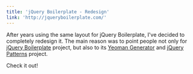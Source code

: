 ```yaml
---
title: 'jQuery Boilerplate - Redesign'
link: 'http://jqueryboilerplate.com/'
---
```


After years using the same layout for jQuery Boilerplate, I've decided to completely
redesign it. The main reason was to point people not only for
[jQuery Boilerplate](https://github.com/jquery-boilerplate/jquery-boilerplate) project,
but also to its [Yeoman Generator](https://github.com/jquery-boilerplate/generator-jquery-boilerplate)
and [jQuery Patterns](https://github.com/jquery-boilerplate/jquery-patterns) project.

Check it out!